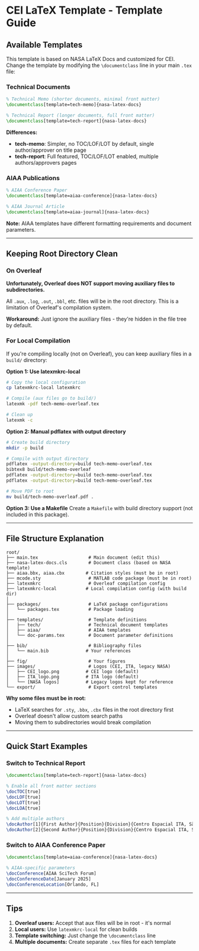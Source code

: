# CEI LaTeX Template - Template Guide

## Available Templates

This template is based on NASA LaTeX Docs and customized for CEI. Change the template by modifying the `\documentclass` line in your main `.tex` file:

### Technical Documents

```latex
% Technical Memo (shorter documents, minimal front matter)
\documentclass[template=tech-memo]{nasa-latex-docs}

% Technical Report (longer documents, full front matter)
\documentclass[template=tech-report]{nasa-latex-docs}
```

**Differences:**
- **tech-memo**: Simpler, no TOC/LOF/LOT by default, single author/approver on title page
- **tech-report**: Full featured, TOC/LOF/LOT enabled, multiple authors/approvers pages

### AIAA Publications

```latex
% AIAA Conference Paper
\documentclass[template=aiaa-conference]{nasa-latex-docs}

% AIAA Journal Article
\documentclass[template=aiaa-journal]{nasa-latex-docs}
```

**Note:** AIAA templates have different formatting requirements and document parameters.

---

## Keeping Root Directory Clean

### On Overleaf
**Unfortunately, Overleaf does NOT support moving auxiliary files to subdirectories.**

All `.aux`, `.log`, `.out`, `.bbl`, etc. files will be in the root directory. This is a limitation of Overleaf's compilation system.

**Workaround:** Just ignore the auxiliary files - they're hidden in the file tree by default.

### For Local Compilation

If you're compiling locally (not on Overleaf), you can keep auxiliary files in a `build/` directory:

**Option 1: Use latexmkrc-local**
```bash
# Copy the local configuration
cp latexmkrc-local latexmkrc

# Compile (aux files go to build/)
latexmk -pdf tech-memo-overleaf.tex

# Clean up
latexmk -c
```

**Option 2: Manual pdflatex with output directory**
```bash
# Create build directory
mkdir -p build

# Compile with output directory
pdflatex -output-directory=build tech-memo-overleaf.tex
bibtex8 build/tech-memo-overleaf
pdflatex -output-directory=build tech-memo-overleaf.tex
pdflatex -output-directory=build tech-memo-overleaf.tex

# Move PDF to root
mv build/tech-memo-overleaf.pdf .
```

**Option 3: Use a Makefile**
Create a `Makefile` with build directory support (not included in this package).

---

## File Structure Explanation

```
root/
├── main.tex                   # Main document (edit this)
├── nasa-latex-docs.cls        # Document class (based on NASA template)
├── aiaa.bbx, aiaa.cbx        # Citation styles (must be in root)
├── mcode.sty                  # MATLAB code package (must be in root)
├── latexmkrc                  # Overleaf compilation config
├── latexmkrc-local           # Local compilation config (with build dir)
│
├── packages/                  # LaTeX package configurations
│   └── packages.tex           # Package loading
│
├── templates/                 # Template definitions
│   ├── tech/                  # Technical document templates
│   ├── aiaa/                  # AIAA templates
│   └── doc-params.tex         # Document parameter definitions
│
├── bib/                       # Bibliography files
│   └── main.bib              # Your references
│
├── fig/                       # Your figures
├── images/                    # Logos (CEI, ITA, legacy NASA)
│   ├── CEI_logo.png          # CEI logo (default)
│   ├── ITA_logo.png          # ITA logo (default)
│   └── [NASA logos]          # Legacy logos kept for reference
└── export/                    # Export control templates
```

**Why some files must be in root:**
- LaTeX searches for `.sty`, `.bbx`, `.cbx` files in the root directory first
- Overleaf doesn't allow custom search paths
- Moving them to subdirectories would break compilation

---

## Quick Start Examples

### Switch to Technical Report
```latex
\documentclass[template=tech-report]{nasa-latex-docs}

% Enable all front matter sections
\docTOC[true]
\docLOF[true]
\docLOT[true]
\docLOA[true]

% Add multiple authors
\docAuthor[1]{First Author}{Position}{Division}{Centro Espacial ITA, São José dos Campos}
\docAuthor[2]{Second Author}{Position}{Division}{Centro Espacial ITA, São José dos Campos}
```

### Switch to AIAA Conference Paper
```latex
\documentclass[template=aiaa-conference]{nasa-latex-docs}

% AIAA-specific parameters
\docConference[AIAA SciTech Forum]
\docConferenceDate[January 2025]
\docConferenceLocation[Orlando, FL]
```

---

## Tips

1. **Overleaf users:** Accept that aux files will be in root - it's normal
2. **Local users:** Use `latexmkrc-local` for clean builds
3. **Template switching:** Just change the `\documentclass` line
4. **Multiple documents:** Create separate `.tex` files for each template
